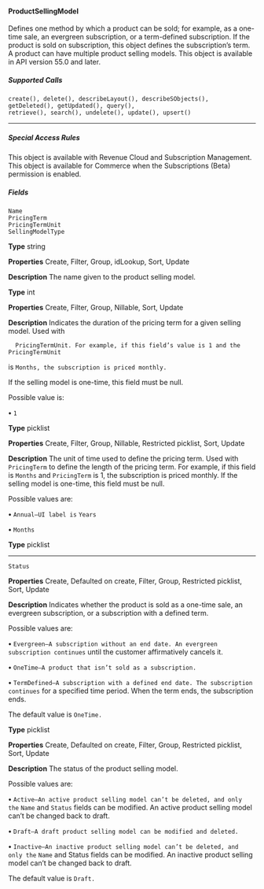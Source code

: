 #### ProductSellingModel

Defines one method by which a product can be sold; for example, as a one-time sale, an evergreen subscription, or a term-defined
subscription. If the product is sold on subscription, this object defines the subscription’s term. A product can have multiple product
selling models. This object is available in API version 55.0 and later.

##### Supported Calls
```
create(), delete(), describeLayout(), describeSObjects(), getDeleted(), getUpdated(), query(),
retrieve(), search(), undelete(), update(), upsert()

```

-----

##### Special Access Rules

This object is available with Revenue Cloud and Subscription Management. This object is available for Commerce when the Subscriptions
(Beta) permission is enabled.

##### Fields

```
Name
PricingTerm
PricingTermUnit
SellingModelType

```

**Type**
string

**Properties**
Create, Filter, Group, idLookup, Sort, Update

**Description**
The name given to the product selling model.

**Type**
int

**Properties**
Create, Filter, Group, Nillable, Sort, Update

**Description**
Indicates the duration of the pricing term for a given selling model. Used with
```
  PricingTermUnit. For example, if this field’s value is 1 and the PricingTermUnit

```
is `Months, the subscription is priced monthly.`

If the selling model is one-time, this field must be null.

Possible value is:

**•** `1`

**Type**
picklist

**Properties**
Create, Filter, Group, Nillable, Restricted picklist, Sort, Update

**Description**
The unit of time used to define the pricing term. Used with `PricingTerm` to define the
length of the pricing term. For example, if this field is `Months` and `PricingTerm` is 1,
the subscription is priced monthly. If the selling model is one-time, this field must be null.

Possible values are:

**•** `Annual—UI label is` `Years`

**•** `Months`

**Type**
picklist


-----

```
Status

```

**Properties**
Create, Defaulted on create, Filter, Group, Restricted picklist, Sort, Update

**Description**
Indicates whether the product is sold as a one-time sale, an evergreen subscription, or a
subscription with a defined term.

Possible values are:

**•** `Evergreen—A subscription without an end date. An evergreen subscription continues`
until the customer affirmatively cancels it.

**•** `OneTime—A product that isn’t sold as a subscription.`

**•** `TermDefined—A subscription with a defined end date. The subscription continues`
for a specified time period. When the term ends, the subscription ends.

The default value is `OneTime.`

**Type**
picklist

**Properties**
Create, Defaulted on create, Filter, Group, Restricted picklist, Sort, Update

**Description**
The status of the product selling model.

Possible values are:

**•** `Active—An active product selling model can’t be deleted, and only the` `Name` and
`Status` fields can be modified. An active product selling model can’t be changed back
to draft.

**•** `Draft—A draft product selling model can be modified and deleted.`

**•** `Inactive—An inactive product selling model can’t be deleted, and only the` `Name`
and Status fields can be modified. An inactive product selling model can’t be changed
back to draft.

The default value is `Draft.`

